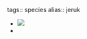 tags:: species
alias:: jeruk

- ![](https://jade-gentle-pony-196.mypinata.cloud/ipfs/bafybeigec7hq4pwlnrqxbhcnvaqdwcunlhxxdtujprd2rfoy2blvb4nsom)
-